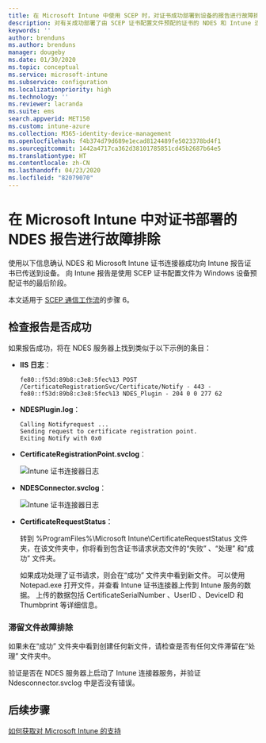 ```yaml
---
title: 在 Microsoft Intune 中使用 SCEP 时，对证书成功部署到设备的报告进行故障排除 | Microsoft Docs
description: 对有关成功部署了由 SCEP 证书配置文件预配的证书的 NDES 和 Intune 连接器报告进行故障排除。
keywords: ''
author: brenduns
ms.author: brenduns
manager: dougeby
ms.date: 01/30/2020
ms.topic: conceptual
ms.service: microsoft-intune
ms.subservice: configuration
ms.localizationpriority: high
ms.technology: ''
ms.reviewer: lacranda
ms.suite: ems
search.appverid: MET150
ms.custom: intune-azure
ms.collection: M365-identity-device-management
ms.openlocfilehash: f4b374d79d689e1ecad8124489fe5023378bd4f1
ms.sourcegitcommit: 1442a4717ca362d38101785851cd45b2687b64e5
ms.translationtype: HT
ms.contentlocale: zh-CN
ms.lasthandoff: 04/23/2020
ms.locfileid: "82079070"
---
```

# <a name="troubleshoot-ndes-reporting-of-certificate-deployments-in-microsoft-intune"></a>在 Microsoft Intune 中对证书部署的 NDES 报告进行故障排除

使用以下信息确认 NDES 和 Microsoft Intune 证书连接器成功向 Intune 报告证书已传送到设备。 向 Intune 报告是使用 SCEP 证书配置文件为 Windows 设备预配证书的最后阶段。

本文适用于 [SCEP 通信工作流](troubleshoot-scep-certificate-profiles.md)的步骤 6。

## <a name="review-for-signs-of-successful-reporting"></a>检查报告是否成功

如果报告成功，将在 NDES 服务器上找到类似于以下示例的条目：

- **IIS 日志**：

  `fe80::f53d:89b8:c3e8:5fec%13 POST /CertificateRegistrationSvc/Certificate/Notify - 443 - fe80::f53d:89b8:c3e8:5fec%13 NDES_Plugin - 204 0 0 277 62`

- **NDESPlugin.log**：

  ```
  Calling Notifyrequest ...
  Sending request to certificate registration point.
  Exiting Notify with 0x0
  ```

- **CertificateRegistrationPoint.svclog**：

  ![Intune 证书连接器日志](../protect/media/troubleshoot-scep-certificate-reporting/certificate-registration-point-log.png)

- **NDESConnector.svclog**：

  ![Intune 证书连接器日志](../protect/media/troubleshoot-scep-certificate-reporting/ndesconnector-log.png)

- **CertificateRequestStatus**：

  转到 %ProgramFiles%\Microsoft Intune\CertificateRequestStatus  文件夹，在该文件夹中，你将看到包含证书请求状态文件的“失败”  、“处理”  和“成功”  文件夹。

  如果成功处理了证书请求，则会在“成功”  文件夹中看到新文件。 可以使用 Notepad.exe  打开文件，并查看 Intune 证书连接器上传到 Intune 服务的数据。 上传的数据包括 CertificateSerialNumber  、UserID  、DeviceID  和 Thumbprint  等详细信息。

### <a name="troubleshoot-stuck-files"></a>滞留文件故障排除

如果未在“成功”  文件夹中看到创建任何新文件，请检查是否有任何文件滞留在“处理”  文件夹中。

验证是否在 NDES 服务器上启动了 Intune 连接器服务，并验证 Ndesconnector.svclog 中是否没有错误。

## <a name="next-steps"></a>后续步骤

[如何获取对 Microsoft Intune 的支持](../fundamentals/get-support.md)
